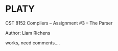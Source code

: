 # PLATY

CST 8152 Compilers  – Assignment #3 – The Parser 

Author: Liam Richens

works, need comments....
